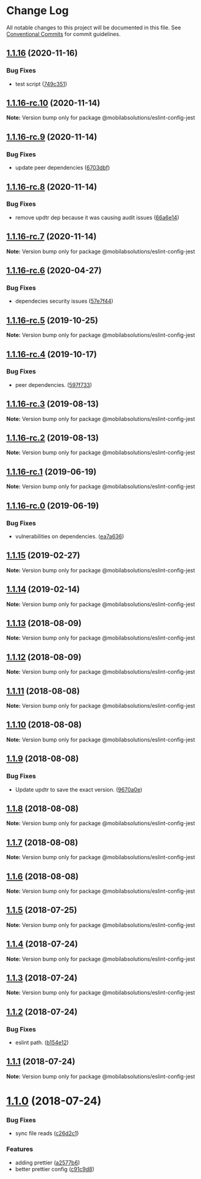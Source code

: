 # Change Log

All notable changes to this project will be documented in this file.
See [Conventional Commits](https://conventionalcommits.org) for commit guidelines.

## [1.1.16](https://github.com/mobilabsolutions/eslint-config/compare/@mobilabsolutions/eslint-config-jest@1.1.16-rc.10...@mobilabsolutions/eslint-config-jest@1.1.16) (2020-11-16)


### Bug Fixes

* test script ([749c351](https://github.com/mobilabsolutions/eslint-config/commit/749c351ec6ed0abd41a7cb588dc6de90fe2304f0))





## [1.1.16-rc.10](https://github.com/mobilabsolutions/eslint-config/compare/@mobilabsolutions/eslint-config-jest@1.1.16-rc.9...@mobilabsolutions/eslint-config-jest@1.1.16-rc.10) (2020-11-14)

**Note:** Version bump only for package @mobilabsolutions/eslint-config-jest





## [1.1.16-rc.9](https://github.com/mobilabsolutions/eslint-config/compare/@mobilabsolutions/eslint-config-jest@1.1.16-rc.8...@mobilabsolutions/eslint-config-jest@1.1.16-rc.9) (2020-11-14)


### Bug Fixes

* update peer dependencies ([6703dbf](https://github.com/mobilabsolutions/eslint-config/commit/6703dbfcc93fdee510b346f6db7dd258303acd94))





## [1.1.16-rc.8](https://github.com/mobilabsolutions/eslint-config/compare/@mobilabsolutions/eslint-config-jest@1.1.16-rc.7...@mobilabsolutions/eslint-config-jest@1.1.16-rc.8) (2020-11-14)


### Bug Fixes

* remove updtr dep because it was causing audit issues ([66a6e14](https://github.com/mobilabsolutions/eslint-config/commit/66a6e147a9803f0dfe9e697b94cab9474a691b88))





## [1.1.16-rc.7](https://github.com/mobilabsolutions/eslint-config/compare/@mobilabsolutions/eslint-config-jest@1.1.16-rc.6...@mobilabsolutions/eslint-config-jest@1.1.16-rc.7) (2020-11-14)

**Note:** Version bump only for package @mobilabsolutions/eslint-config-jest





## [1.1.16-rc.6](https://github.com/mobilabsolutions/eslint-config/compare/@mobilabsolutions/eslint-config-jest@1.1.16-rc.5...@mobilabsolutions/eslint-config-jest@1.1.16-rc.6) (2020-04-27)


### Bug Fixes

* dependecies security issues ([57e7f44](https://github.com/mobilabsolutions/eslint-config/commit/57e7f445fc48a91ba180392a3ea70f7242ed181c))





## [1.1.16-rc.5](https://github.com/mobilabsolutions/eslint-config/compare/@mobilabsolutions/eslint-config-jest@1.1.16-rc.4...@mobilabsolutions/eslint-config-jest@1.1.16-rc.5) (2019-10-25)

**Note:** Version bump only for package @mobilabsolutions/eslint-config-jest





## [1.1.16-rc.4](https://github.com/mobilabsolutions/eslint-config/compare/@mobilabsolutions/eslint-config-jest@1.1.16-rc.3...@mobilabsolutions/eslint-config-jest@1.1.16-rc.4) (2019-10-17)


### Bug Fixes

* peer dependencies. ([597f733](https://github.com/mobilabsolutions/eslint-config/commit/597f7332bdbf0e8c46ac6e4bc0d8aaf6a3facc50))





## [1.1.16-rc.3](https://github.com/mobilabsolutions/eslint-config/compare/@mobilabsolutions/eslint-config-jest@1.1.16-rc.2...@mobilabsolutions/eslint-config-jest@1.1.16-rc.3) (2019-08-13)

**Note:** Version bump only for package @mobilabsolutions/eslint-config-jest





## [1.1.16-rc.2](https://github.com/mobilabsolutions/eslint-config/compare/@mobilabsolutions/eslint-config-jest@1.1.16-rc.1...@mobilabsolutions/eslint-config-jest@1.1.16-rc.2) (2019-08-13)

**Note:** Version bump only for package @mobilabsolutions/eslint-config-jest





## [1.1.16-rc.1](https://github.com/mobilabsolutions/eslint-config/compare/@mobilabsolutions/eslint-config-jest@1.1.16-rc.0...@mobilabsolutions/eslint-config-jest@1.1.16-rc.1) (2019-06-19)

**Note:** Version bump only for package @mobilabsolutions/eslint-config-jest





## [1.1.16-rc.0](https://github.com/mobilabsolutions/eslint-config/compare/@mobilabsolutions/eslint-config-jest@1.1.15...@mobilabsolutions/eslint-config-jest@1.1.16-rc.0) (2019-06-19)


### Bug Fixes

* vulnerabilities on dependencies. ([ea7a636](https://github.com/mobilabsolutions/eslint-config/commit/ea7a636))





<a name="1.1.15"></a>
## [1.1.15](https://github.com/mobilabsolutions/eslint-config/compare/@mobilabsolutions/eslint-config-jest@1.1.14...@mobilabsolutions/eslint-config-jest@1.1.15) (2019-02-27)




**Note:** Version bump only for package @mobilabsolutions/eslint-config-jest

<a name="1.1.14"></a>
## [1.1.14](https://github.com/mobilabsolutions/eslint-config/compare/@mobilabsolutions/eslint-config-jest@1.1.13...@mobilabsolutions/eslint-config-jest@1.1.14) (2019-02-14)




**Note:** Version bump only for package @mobilabsolutions/eslint-config-jest

<a name="1.1.13"></a>
## [1.1.13](https://github.com/mobilabsolutions/eslint-config/compare/@mobilabsolutions/eslint-config-jest@1.1.12...@mobilabsolutions/eslint-config-jest@1.1.13) (2018-08-09)




**Note:** Version bump only for package @mobilabsolutions/eslint-config-jest

<a name="1.1.12"></a>
## [1.1.12](https://github.com/mobilabsolutions/eslint-config/compare/@mobilabsolutions/eslint-config-jest@1.1.11...@mobilabsolutions/eslint-config-jest@1.1.12) (2018-08-09)




**Note:** Version bump only for package @mobilabsolutions/eslint-config-jest

<a name="1.1.11"></a>
## [1.1.11](https://github.com/mobilabsolutions/eslint-config/compare/@mobilabsolutions/eslint-config-jest@1.1.10...@mobilabsolutions/eslint-config-jest@1.1.11) (2018-08-08)




**Note:** Version bump only for package @mobilabsolutions/eslint-config-jest

<a name="1.1.10"></a>
## [1.1.10](https://github.com/mobilabsolutions/eslint-config/compare/@mobilabsolutions/eslint-config-jest@1.1.9...@mobilabsolutions/eslint-config-jest@1.1.10) (2018-08-08)




**Note:** Version bump only for package @mobilabsolutions/eslint-config-jest

<a name="1.1.9"></a>
## [1.1.9](https://github.com/mobilabsolutions/eslint-config/compare/@mobilabsolutions/eslint-config-jest@1.1.8...@mobilabsolutions/eslint-config-jest@1.1.9) (2018-08-08)


### Bug Fixes

* Update updtr to save the exact version. ([9670a0e](https://github.com/mobilabsolutions/eslint-config/commit/9670a0e))




<a name="1.1.8"></a>
## [1.1.8](https://github.com/mobilabsolutions/eslint-config/compare/@mobilabsolutions/eslint-config-jest@1.1.7...@mobilabsolutions/eslint-config-jest@1.1.8) (2018-08-08)




**Note:** Version bump only for package @mobilabsolutions/eslint-config-jest

<a name="1.1.7"></a>
## [1.1.7](https://github.com/mobilabsolutions/eslint-config/compare/@mobilabsolutions/eslint-config-jest@1.1.6...@mobilabsolutions/eslint-config-jest@1.1.7) (2018-08-08)




**Note:** Version bump only for package @mobilabsolutions/eslint-config-jest

<a name="1.1.6"></a>
## [1.1.6](https://github.com/mobilabsolutions/eslint-config/compare/@mobilabsolutions/eslint-config-jest@1.1.5...@mobilabsolutions/eslint-config-jest@1.1.6) (2018-08-08)




**Note:** Version bump only for package @mobilabsolutions/eslint-config-jest

<a name="1.1.5"></a>
## [1.1.5](https://github.com/mobilabsolutions/eslint-config/compare/@mobilabsolutions/eslint-config-jest@1.1.4...@mobilabsolutions/eslint-config-jest@1.1.5) (2018-07-25)




**Note:** Version bump only for package @mobilabsolutions/eslint-config-jest

<a name="1.1.4"></a>
## [1.1.4](https://github.com/mobilabsolutions/eslint-config/compare/@mobilabsolutions/eslint-config-jest@1.1.3...@mobilabsolutions/eslint-config-jest@1.1.4) (2018-07-24)




**Note:** Version bump only for package @mobilabsolutions/eslint-config-jest

<a name="1.1.3"></a>
## [1.1.3](https://github.com/mobilabsolutions/eslint-config/compare/@mobilabsolutions/eslint-config-jest@1.1.2...@mobilabsolutions/eslint-config-jest@1.1.3) (2018-07-24)




**Note:** Version bump only for package @mobilabsolutions/eslint-config-jest

<a name="1.1.2"></a>
## [1.1.2](https://github.com/mobilabsolutions/eslint-config/compare/@mobilabsolutions/eslint-config-jest@1.1.1...@mobilabsolutions/eslint-config-jest@1.1.2) (2018-07-24)


### Bug Fixes

* eslint path. ([b154e12](https://github.com/mobilabsolutions/eslint-config/commit/b154e12))




<a name="1.1.1"></a>
## [1.1.1](https://github.com/mobilabsolutions/eslint-config/compare/@mobilabsolutions/eslint-config-jest@1.1.0...@mobilabsolutions/eslint-config-jest@1.1.1) (2018-07-24)




**Note:** Version bump only for package @mobilabsolutions/eslint-config-jest

<a name="1.1.0"></a>
# [1.1.0](https://github.com/mobilabsolutions/eslint-config/compare/@mobilabsolutions/eslint-config-jest@1.0.1...@mobilabsolutions/eslint-config-jest@1.1.0) (2018-07-24)


### Bug Fixes

* sync file reads ([c26d2c1](https://github.com/mobilabsolutions/eslint-config/commit/c26d2c1))


### Features

* adding prettier ([a2577b6](https://github.com/mobilabsolutions/eslint-config/commit/a2577b6))
* better prettier config ([c91c9d8](https://github.com/mobilabsolutions/eslint-config/commit/c91c9d8))

